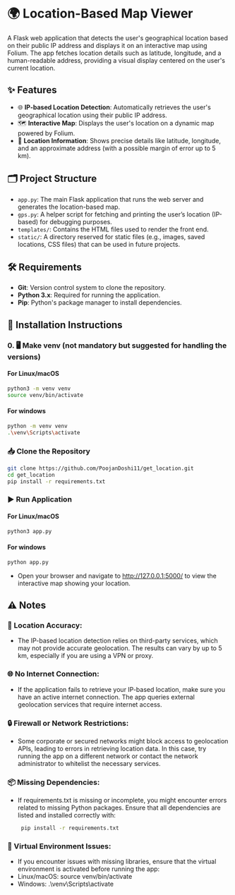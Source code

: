 # 🌍 Location-Based Map Viewer

A Flask web application that detects the user's geographical location based on their public IP address and displays it on an interactive map using Folium. The app fetches location details such as latitude, longitude, and a human-readable address, providing a visual display centered on the user's current location.

## ✨ Features

- 🌐 **IP-based Location Detection**: Automatically retrieves the user's geographical location using their public IP address.
- 🗺️ **Interactive Map**: Displays the user's location on a dynamic map powered by Folium.
- 📍 **Location Information**: Shows precise details like latitude, longitude, and an approximate address (with a possible margin of error up to 5 km).

## 🗂️ Project Structure

- `app.py`: The main Flask application that runs the web server and generates the location-based map.
- `gps.py`: A helper script for fetching and printing the user’s location (IP-based) for debugging purposes.
- `templates/`: Contains the HTML files used to render the front end.
- `static/`: A directory reserved for static files (e.g., images, saved locations, CSS files) that can be used in future projects.

## 🛠️ Requirements

- **Git**: Version control system to clone the repository.
- **Python 3.x**: Required for running the application.
- **Pip**: Python's package manager to install dependencies.

## 🚀 Installation Instructions

### 0. 🖥️ Make venv (not mandatory but suggested for handling the versions)

#### For Linux/macOS
```bash
python3 -m venv venv
source venv/bin/activate
```  
#### For windows
``` bash
python -m venv venv
.\venv\Scripts\activate
```

### 📥 Clone the Repository

```bash
git clone https://github.com/PoojanDoshi11/get_location.git
cd get_location
pip install -r requirements.txt
```
###  ▶️ Run Application

#### For Linux/macOS
``` bash
python3 app.py
```
#### For windows
``` bash
python app.py
```
- Open your browser and navigate to http://127.0.0.1:5000/ to view the interactive map showing your location.

## ⚠️ Notes

### 📏 Location Accuracy:
- The IP-based location detection relies on third-party services, which may not provide accurate geolocation. The results can vary by up to 5 km, especially if you are using a VPN or proxy.

### 🌐 No Internet Connection:
- If the application fails to retrieve your IP-based location, make sure you have an active internet connection. The app queries external geolocation services that require internet access.

### 🔒 Firewall or Network Restrictions:
- Some corporate or secured networks might block access to geolocation APIs, leading to errors in retrieving location data. In this case, try running the app on a different network or contact the network administrator to whitelist the necessary services.

### 📦 Missing Dependencies:
- If requirements.txt is missing or incomplete, you might encounter errors related to missing Python packages. Ensure that all dependencies are listed and installed correctly with:
  ```bash
   pip install -r requirements.txt
  ```
### 🛑 Virtual Environment Issues:
- If you encounter issues with missing libraries, ensure that the virtual environment is activated before running the app:
- Linux/macOS: source venv/bin/activate
- Windows: .\venv\Scripts\activate





